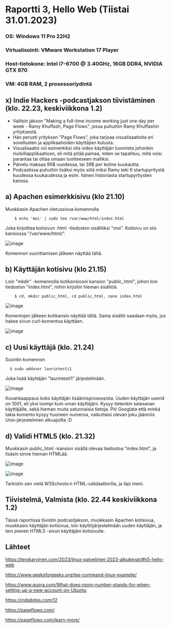 # Raportti 3, Hello Web (Tiistai 31.01.2023)

### OS: Windows 11 Pro 22H2
### Virtualisointi: VMware Workstation 17 Player
### Host-tietokone: Intel i7-6700 @ 3.40GHz, 16GB DDR4, NVIDIA GTX 970
### VM: 4GB RAM, 2 prosessoriydintä

## x) Indie Hackers -podcastjakson tiivistäminen (klo. 22.23, keskiviikkona 1.2)

- Valitsin jakson "Making a full-time income working just one day per week - Ramy Khuffash, Page Flows", jossa puhuttiin Ramy Khuffashin yrityksestä.
- Hän perusti yrityksen "Page Flows", joka tarjoaa visualisaatioita eri sovellusten ja applikaatioiden käyttäjien kulusta.
- Visualisaatio voi esimerkiksi olla video käyttäjän luonnista johonkin mobiiliapplikaatioon, eli mitä pitää painaa, miten se tapahtuu, mitä voisi parantaa tai  ottaa omaan tuotteeseen malliksi.
- Palvelu maksaa 99$ vuodessa, tai 39$ per kolme kuukautta. 
- Podcastissa puhuttiin lisäksi myös siitä miksi Ramy teki 6 startupyritystä kuudessa kuukaudessa ja esim. hänen historiasta startupyritysten kanssa.

## a) Apachen esimerkkisivu (klo 21.10)

Muokkasin Apachen oletussivua komennolla 

        $ echo 'moi' | sudo tee /var/www/html/index.html
        
Joka kirjoittaa kotisivun .html -tiedoston sisällöksi "moi". Kotisivu on siis kansiossa "/var/www/html/".

![image](https://user-images.githubusercontent.com/122888655/215859368-0421ab1b-1a32-44a3-9205-4fa5b65c28c3.png)

Komennon suorittamisen jälkeen näyttää tältä. 

## b) Käyttäjän kotisivu (klo 21.15)

Loin "mkdir" -komennolla kotikansiooni kansion "public_html", johon loin tiedoston "index.html", mihin kirjoitin hieman sisältöä.

        $ cd, mkdir public_html, cd public_html, nano index.html 
        
![image](https://user-images.githubusercontent.com/122888655/215859220-3774ec1f-1b33-44d1-99d6-d92f0d29d269.png)

Komentojen jälkeen kotikansio näyttää tältä. Sama sisältö saadaan myös, jos hakee sivun curl-komentoa käyttäen. 

![image](https://user-images.githubusercontent.com/122888655/215862092-11ea54df-a795-4a2b-ac0f-affc63b42519.png)

## c) Uusi käyttäjä (klo. 21.24)

Suoritin komennon 

      $ sudo adduser laurintesti1
      
Joka lisää käyttäjän "laurintesti1" järjestelmään. 

![image](https://user-images.githubusercontent.com/122888655/215862790-e0d31426-65ab-4ea7-b028-bdcccc78c40f.png)

Kuvankaappaus koko käyttäjän lisäämisprosessista. Uuden käyttäjän userid on 1001, eli yksi isompi kuin oman käyttäjäni. Kysyy tietenkin salasanan käyttäjälle, sekä hieman muita satunnaisia tietoja. Piti Googlata että minkä takia komento kysyy huoneen numeroa, vaikuttaisi olevan joku jäännös Unix-järjestelmien alkuajoilta :D

## d) Validi HTML5 (klo. 21.32)

Muokkasin public_html -kansion sisällä olevaa tiedostoa "index.html", ja lisäsin sinne hieman HTMLää.

![image](https://user-images.githubusercontent.com/122888655/215865711-ec13174f-f0b6-4752-8a00-528c45c37610.png)


![image](https://user-images.githubusercontent.com/122888655/215865153-afe066a4-241c-4665-b6b9-5c62600c8b5d.png)

Tarkistin sen vielä W3Schools:n HTML-validaattorilla, ja läpi meni.

## Tiivistelmä, Valmista (klo. 22.44 keskiviikkona 1.2)

Tässä raportissa tiivistin podcastjakson, muokkasin Apachen kotisivua, muokkasin käyttäjän kotisivua, loin käyttöjärjestelmään uuden käyttäjän, ja tein pienen HTML5 -sivun käyttäjäni kotisivulle.

## Lähteet 

https://terokarvinen.com/2023/linux-palvelimet-2023-alkukevat/#h5-hello-web

https://www.geeksforgeeks.org/tee-command-linux-example/

https://www.quora.com/What-does-room-number-stands-for-when-setting-up-a-new-account-on-Ubuntu

https://indiebites.com/12

https://pageflows.com/

https://pageflows.com/learn-more/



